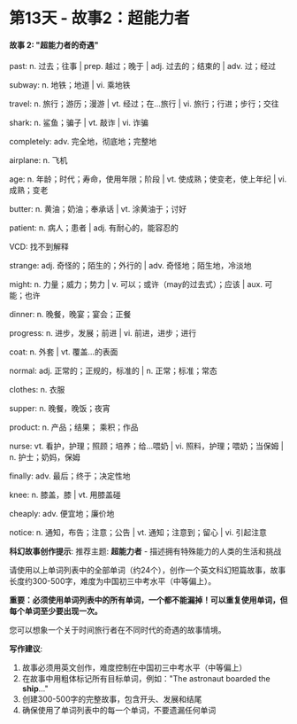 # 第13天 - 故事2：超能力者

#### 故事 2: "超能力者的奇遇"

past: n. 过去；往事 | prep. 越过；晚于 | adj. 过去的；结束的 | adv. 过；经过

subway: n. 地铁；地道 | vi. 乘地铁

travel: n. 旅行；游历；漫游 | vt. 经过；在…旅行 | vi. 旅行；行进；步行；交往

shark: n. 鲨鱼；骗子 | vt. 敲诈 | vi. 诈骗

completely: adv. 完全地，彻底地；完整地

airplane: n. 飞机

age: n. 年龄；时代；寿命，使用年限；阶段 | vt. 使成熟；使变老，使上年纪 | vi. 成熟；变老

butter: n. 黄油；奶油；奉承话 | vt. 涂黄油于；讨好

patient: n. 病人；患者 | adj. 有耐心的，能容忍的

VCD: 找不到解释

strange: adj. 奇怪的；陌生的；外行的 | adv. 奇怪地；陌生地，冷淡地

might: n. 力量；威力；势力 | v. 可以；或许（may的过去式）；应该 | aux. 可能；也许

dinner: n. 晚餐，晚宴；宴会；正餐

progress: n. 进步，发展；前进 | vi. 前进，进步；进行

coat: n. 外套 | vt. 覆盖…的表面

normal: adj. 正常的；正规的，标准的 | n. 正常；标准；常态

clothes: n. 衣服

supper: n. 晚餐，晚饭；夜宵

product: n. 产品；结果； 乘积；作品

nurse: vt. 看护，护理；照顾；培养；给…喂奶 | vi. 照料，护理；喂奶；当保姆 | n. 护士；奶妈，保姆

finally: adv. 最后；终于；决定性地

knee: n. 膝盖，膝 | vt. 用膝盖碰

cheaply: adv. 便宜地；廉价地

notice: n. 通知，布告；注意；公告 | vt. 通知；注意到；留心 | vi. 引起注意

**科幻故事创作提示**:
推荐主题: **超能力者** - 描述拥有特殊能力的人类的生活和挑战

请使用以上单词列表中的全部单词（约24个），创作一个英文科幻短篇故事，故事长度约300-500字，难度为中国初三中考水平（中等偏上）。

**重要：必须使用单词列表中的所有单词，一个都不能漏掉！可以重复使用单词，但每个单词至少要出现一次。**

您可以想象一个关于时间旅行者在不同时代的奇遇的故事情境。

**写作建议**: 
1. 故事必须用英文创作，难度控制在中国初三中考水平（中等偏上）
2. 在故事中用粗体标记所有目标单词，例如："The astronaut boarded the **ship**..."
3. 创建300-500字的完整故事，包含开头、发展和结尾
4. 确保使用了单词列表中的每一个单词，不要遗漏任何单词

